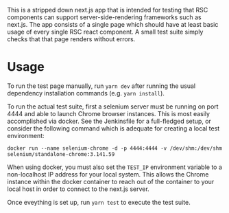 <!--

    Copyright (c) 2019-present Sonatype, Inc.
    This program and the accompanying materials are made available under
    the terms of the Eclipse Public License 2.0 which accompanies this
    distribution and is available at https://www.eclipse.org/legal/epl-2.0/.

-->
This is a stripped down next.js app that is intended for testing that RSC components can support server-side-rendering
frameworks such as next.js. The app consists of a single page which should have at least basic usage of every
single RSC react component. A small test suite simply checks that that page renders without errors.

# Usage
To run the test page manually, run `yarn dev` after running the usual dependency installation commands (e.g. `yarn
install`).

To run the actual test suite, first a selenium server must be running on port 4444 and able to launch Chrome browser
instances. This is most easily accomplished via docker.  See the Jenkinsfile for a full-fledged setup, or consider the
following command which is adequate for creating a local test environment:

```
docker run --name selenium-chrome -d -p 4444:4444 -v /dev/shm:/dev/shm selenium/standalone-chrome:3.141.59
```

When using docker, you must also set the `TEST_IP` environment variable to a non-localhost IP address for your local
system. This allows the Chrome instance within the docker container to reach out of the container to your local host
in order to connect to the next.js server.

Once eveything is set up, run `yarn test` to execute the test suite.
